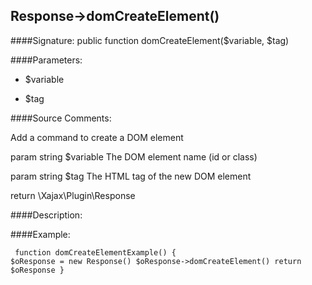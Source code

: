 ## Response->domCreateElement()

####Signature: public function domCreateElement($variable, $tag)

####Parameters:

* $variable

* $tag




####Source Comments:

Add a command to create a DOM element



param string		$variable			The DOM element name (id or class)

param string		$tag				The HTML tag of the new DOM element



return \Xajax\Plugin\Response



####Description:


####Example:
<code><pre>
function domCreateElementExample()
{
    $oResponse = new Response()
    $oResponse->domCreateElement()
    return $oResponse
}
</pre></code>